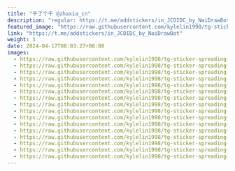 ```yaml
---
title: "千了个千 @zhaxia_cn"
description: "regular: https://t.me/addstickers/in_JCDIDC_by_NaiDrawBot"
featured_image: "https://raw.githubusercontent.com/kylelin1998/tg-sticker-spreading-worldwide-images/main/img/35edc415-1678-4b5e-ba6f-47541a9c93a8.jpg"
link: "https://t.me/addstickers/in_JCDIDC_by_NaiDrawBot"
weight: 3
date: 2024-04-17T08:03:27+08:00
images:
  - https://raw.githubusercontent.com/kylelin1998/tg-sticker-spreading-worldwide-images/main/img/35edc415-1678-4b5e-ba6f-47541a9c93a8.jpg
  - https://raw.githubusercontent.com/kylelin1998/tg-sticker-spreading-worldwide-images/main/img/9dbaefd2-b7e4-4f11-ad1f-57af4d23890d.jpg
  - https://raw.githubusercontent.com/kylelin1998/tg-sticker-spreading-worldwide-images/main/img/e1ebdb00-f414-450b-8db8-deabe7e7be1b.jpg
  - https://raw.githubusercontent.com/kylelin1998/tg-sticker-spreading-worldwide-images/main/img/5119f568-aedf-407b-a634-5a9de2bff169.jpg
  - https://raw.githubusercontent.com/kylelin1998/tg-sticker-spreading-worldwide-images/main/img/e1fc132d-1e15-406b-9643-7ec3b9df1f15.jpg
  - https://raw.githubusercontent.com/kylelin1998/tg-sticker-spreading-worldwide-images/main/img/7c57d25e-fdb8-4e1d-ab25-c66933d37f8f.jpg
  - https://raw.githubusercontent.com/kylelin1998/tg-sticker-spreading-worldwide-images/main/img/19cbfae0-210e-4462-b9d7-243bf7f60341.jpg
  - https://raw.githubusercontent.com/kylelin1998/tg-sticker-spreading-worldwide-images/main/img/b2c35ec8-78c2-49ae-ba5f-ff6a0df0d34f.jpg
  - https://raw.githubusercontent.com/kylelin1998/tg-sticker-spreading-worldwide-images/main/img/b1d90ae7-0d2c-4199-affe-3f7015372e4b.jpg
  - https://raw.githubusercontent.com/kylelin1998/tg-sticker-spreading-worldwide-images/main/img/3c3b7ebc-70cf-46b2-9e86-45a6fb89915a.jpg
  - https://raw.githubusercontent.com/kylelin1998/tg-sticker-spreading-worldwide-images/main/img/145e4ed6-62e8-4d8a-8ef1-2c5f33eb4b01.jpg
  - https://raw.githubusercontent.com/kylelin1998/tg-sticker-spreading-worldwide-images/main/img/669ae618-e641-41ed-a0cb-0351fe6ae90d.jpg
  - https://raw.githubusercontent.com/kylelin1998/tg-sticker-spreading-worldwide-images/main/img/a8b03136-4643-41a9-ae28-584a4ff95c50.jpg
  - https://raw.githubusercontent.com/kylelin1998/tg-sticker-spreading-worldwide-images/main/img/ddb8cbe8-8ab4-48b9-bb5a-2d624544e0b4.jpg
  - https://raw.githubusercontent.com/kylelin1998/tg-sticker-spreading-worldwide-images/main/img/1b3adfa9-b52c-4d95-9cf9-5164be701dfd.jpg
  - https://raw.githubusercontent.com/kylelin1998/tg-sticker-spreading-worldwide-images/main/img/f1b0277a-66e8-406a-a09e-df203e97280b.jpg
---
```

